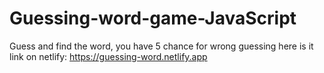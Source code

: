 # Guessing-word-game-JavaScript
Guess and find the word, you have 5 chance for wrong guessing
here is it link on netlify: https://guessing-word.netlify.app
